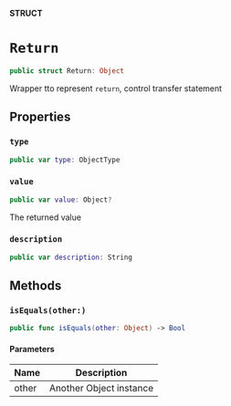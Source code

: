 **STRUCT**

# `Return`

```swift
public struct Return: Object
```

Wrapper tto represent `return`, control transfer statement

## Properties
### `type`

```swift
public var type: ObjectType
```

### `value`

```swift
public var value: Object?
```

The returned value

### `description`

```swift
public var description: String
```

## Methods
### `isEquals(other:)`

```swift
public func isEquals(other: Object) -> Bool
```

#### Parameters

| Name | Description |
| ---- | ----------- |
| other | Another Object instance |